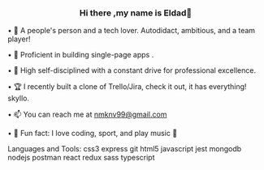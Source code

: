  
  <h3 align="center">Hi there ,my name is Eldad👋 </h3>


• 🧲 A people's person and a tech lover. Autodidact, ambitious, and a team player!

• 🌴 Proficient in building single-page apps .

• 🎯 High self-disciplined with a constant drive for professional excellence.

• 🏆 I recently built a clone of Trello/Jira, check it out, it has everything! skyllo.

• 📫 You can reach me at nmknv99@gmail.com

• 💙 Fun fact: I love coding, sport, and play music 🎷


Languages and Tools:
 css3 express git html5 javascript jest mongodb nodejs postman react redux sass typescript
